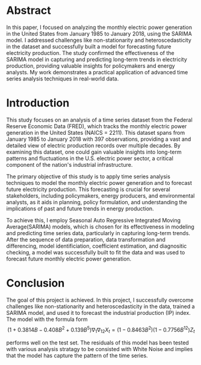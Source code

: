 # Abstract

In this paper, I focused on analyzing the monthly electric power generation in the United States from January 1985 to January 2018, using the SARIMA model. I addressed challenges like non-stationarity and heteroscedasticity in the dataset and successfully built a model for forecasting future electricity production. The study confirmed the effectiveness of the SARIMA model in capturing and predicting long-term trends in electricity production, providing valuable insights for policymakers and energy analysts. My work demonstrates a practical application of advanced time series analysis techniques in real-world data.


# Introduction

This study focuses on an analysis of a time series dataset from the Federal Reserve Economic Data (FRED), which tracks the monthly electric power generation in the United States (NAICS = 2211). This dataset spans from January 1985 to January 2018 with 397 observations, providing a vast and detailed view of electric production records over multiple decades. By examining this dataset, one could gain valuable insights into long-term patterns and fluctuations in the U.S. electric power sector, a critical component of the nation's industrial infrastructure.

The primary objective of this study is to apply time series analysis techniques to model the monthly electric power generation and to forecast future electricity production. This forecasting is crucial for several stakeholders, including policymakers, energy producers, and environmental analysts, as it aids in planning, policy formulation, and understanding the implications of past and future trends in energy production.

To achieve this, I employ Seasonal Auto Regressive Integrated Moving Average(SARIMA) models, which is chosen for its effectiveness in modeling and predicting time series data, particularly in capturing long-term trends. After the sequence of data preparation, data transformation and differencing, model identificiation, coefficient estimation, and diagnositic checking, a model was successfully built to fit the data and was used to forecast future monthly electric power generation.

# Conclusion

The goal of this project is achieved. In this project, I successfully overcome challenges like non-stationarity and heteroscedasticity in the data, trained a SARIMA model, and used it to forecast the industrial production (IP) index. The model with the formula form
$$
(1+0.3814B-0.408B^2+0.139B^5)\nabla_{1}\nabla_{12}X_t=(1-0.8463B^2)(1-0.7756B^{12})Z_t
$$

performs well on the test set. The residuals of this model has been tested with various analysis stratagy to be consisted with White Noise and implies that the model has capture the pattern of the time series.

